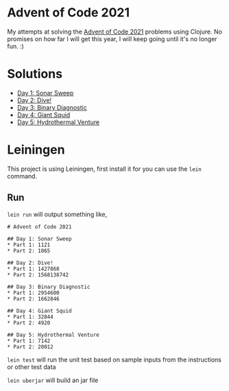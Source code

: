 # Advent of Code 2021

My attempts at solving the [Advent of Code 2021](https://adventofcode.com/2021) problems using Clojure.
No promises on how far I will get this year, I will keep going until it's no longer fun. :) 

# Solutions
* [Day 1: Sonar Sweep](src/aoc_2021/day1.clj)
* [Day 2: Dive!](src/aoc_2021/day2.clj)
* [Day 3: Binary Diagnostic](src/aoc_2021/day3.clj)
* [Day 4: Giant Squid](src/aoc_2021/day4.clj)
* [Day 5: Hydrothermal Venture](src/aoc_2021/day5.clj)

# Leiningen
This project is using Leiningen, first install it for you can use the `lein` command.

## Run
`lein run` will output something like, 

```
# Advent of Code 2021

## Day 1: Sonar Sweep
* Part 1: 1121
* Part 2: 1065

## Day 2: Dive!
* Part 1: 1427868
* Part 2: 1568138742

## Day 3: Binary Diagnostic
* Part 1: 2954600
* Part 2: 1662846

## Day 4: Giant Squid
* Part 1: 32844
* Part 2: 4920

## Day 5: Hydrothermal Venture
* Part 1: 7142
* Part 2: 20012
```

`lein test` will run the unit test based on sample inputs from the instructions or other test data

`lein uberjar` will build an jar file